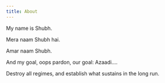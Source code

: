 ```yaml
---
title: About
---
```


My name is Shubh.

Mera naam Shubh hai.

Amar naam Shubh.

And my goal, oops pardon, our goal: Azaadi....

Destroy all regimes, and establish what sustains in the long run.
